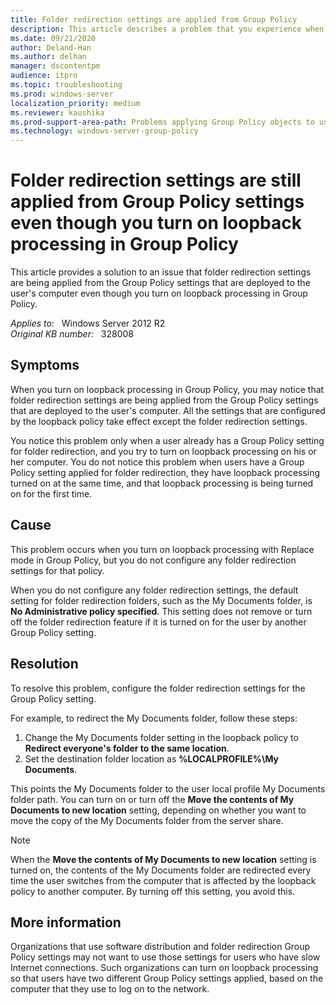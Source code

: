 ```yaml
---
title: Folder redirection settings are applied from Group Policy
description: This article describes a problem that you experience when you turn on loopback processing in Group Policy and notice that the folder redirection settings are being applied from the Group Policy settings that are deployed to the user's computer.
ms.date: 09/21/2020
author: Deland-Han 
ms.author: delhan
manager: dscontentpm
audience: itpro
ms.topic: troubleshooting
ms.prod: windows-server
localization_priority: medium
ms.reviewer: kaushika
ms.prod-support-area-path: Problems applying Group Policy objects to users or computers
ms.technology: windows-server-group-policy
---
```

# Folder redirection settings are still applied from Group Policy settings even though you turn on loopback processing in Group Policy

This article provides a solution to an issue that folder redirection settings are being applied from the Group Policy settings that are deployed to the user's computer even though you turn on loopback processing in Group Policy.

_Applies to:_ &nbsp; Windows Server 2012 R2  
_Original KB number:_ &nbsp; 328008

## Symptoms

When you turn on loopback processing in Group Policy, you may notice that folder redirection settings are being applied from the Group Policy settings that are deployed to the user's computer. All the settings that are configured by the loopback policy take effect except the folder redirection settings.

You notice this problem only when a user already has a Group Policy setting for folder redirection, and you try to turn on loopback processing on his or her computer. You do not notice this problem when users have a Group Policy setting applied for folder redirection, they have loopback processing turned on at the same time, and that loopback processing is being turned on for the first time.

## Cause

This problem occurs when you turn on loopback processing with Replace mode in Group Policy, but you do not configure any folder redirection settings for that policy.

When you do not configure any folder redirection settings, the default setting for folder redirection folders, such as the My Documents folder, is **No Administrative policy specified**. This setting does not remove or turn off the folder redirection feature if it is turned on for the user by another Group Policy setting.

## Resolution

To resolve this problem, configure the folder redirection settings for the Group Policy setting.

For example, to redirect the My Documents folder, follow these steps:

1. Change the My Documents folder setting in the loopback policy to **Redirect everyone's folder to the same location**.
2. Set the destination folder location as **%LOCALPROFILE%\My Documents**.

This points the My Documents folder to the user local profile My Documents folder path. You can turn on or turn off the **Move the contents of My Documents to new location** setting, depending on whether you want to move the copy of the My Documents folder from the server share.

> [!NOTE]
> When the **Move the contents of My Documents to new location** setting is turned on, the contents of the My Documents folder are redirected every time the user switches from the computer that is affected by the loopback policy to another computer. By turning off this setting, you avoid this.

## More information

Organizations that use software distribution and folder redirection Group Policy settings may not want to use those settings for users who have slow Internet connections. Such organizations can turn on loopback processing so that users have two different Group Policy settings applied, based on the computer that they use to log on to the network.
